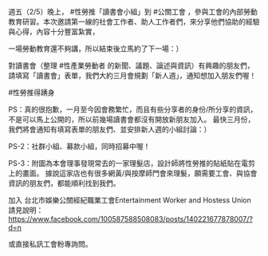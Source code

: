 ---
---
週五（2/5）晚上， #性勞推「讀書會小組」到 #公關工會 ，參與工會的內部勞動教育研習。本次邀請第一線的社會工作者、助人工作者們，來分享他們協助的經驗與心得，內容十分豐富紮實，

一場勞動教育還不夠講，所以結束後立馬約了下一場：）

對讀書會（整理 #性產業勞動者 的新聞、議題、論述與資訊）有興趣的朋友們，請填寫「讀書會」表單，我們大約三月會規劃「新人週」，通知想加入朋友們喔！

#性勞推得踴身

PS：真的很抱歉，一月至今因會務繁忙，而且有些分享者的身份/所分享的資訊，不是可以馬上公開的，所以前幾場讀書會都沒有開放新朋友加入。
最快三月份，我們將會通知有填寫表單的朋友們、並安排新人週的小組討論：）

PS-2：社群小組、募款小組，同時招募中喔！

PS-3：附圖為本會理事發現常去的一家理髮店，設計師將性勞推的貼紙貼在電剪上的畫面。
據說這家店也有很多網黃/與按摩師門會來理髮，願需要工會、與協會資訊的朋友們，都能順利找到我們。

加入 台北市娛樂公關經紀職業工會Entertainment Worker and Hostess Union 請見說明：
https://www.facebook.com/100587588508083/posts/140221677878007/?d=n

或直接私訊工會粉專詢問。